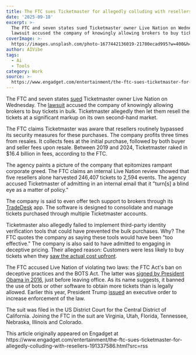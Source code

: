 ```yaml
---
title: The FTC sues Ticketmaster for allegedly colluding with resellers
date: '2025-09-18'
excerpt: >-
  The FTC and seven states sued Ticketmaster owner Live Nation on Wednesday. The
  lawsuit accused the company of knowingly allowing brokers to buy ticket...
coverImage: >-
  https://images.unsplash.com/photo-1677442136019-21780ecad995?w=400&h=200&fit=crop&auto=format
author: AIVibe
tags:
  - Ai
  - Tools
category: Work
source: >-
  https://www.engadget.com/entertainment/the-ftc-sues-ticketmaster-for-allegedly-colluding-with-resellers-191337586.html?src=rss
---
```

<p>The FTC and seven states <a data-i13n="elm:context_link;elmt:doNotAffiliate;cpos:1;pos:1" class="no-affiliate-link" href="https://www.ftc.gov/news-events/news/press-releases/2025/09/ftc-sues-live-nation-ticketmaster-engaging-illegal-ticket-resale-tactics-deceiving-artists-consumers">sued</a> Ticketmaster owner Live Nation on Wednesday. The <a data-i13n="elm:context_link;elmt:doNotAffiliate;cpos:2;pos:1" class="no-affiliate-link" href="https://www.ftc.gov/system/files/ftc_gov/pdf/FTCvLiveNation-Ticketmaster-Complaint-filed.pdf">lawsuit</a> accused the company of knowingly allowing brokers to buy tickets in bulk. Ticketmaster allegedly then let them resell the tickets at a significant markup on its own second-hand market.</p>
<p>The FTC claims Ticketmaster was aware that resellers routinely bypassed its security measures for these purchases. The company profits three times from resales. It collects fees at the initial purchase, followed by both buyer and seller fees upon resale. Between 2019 and 2024, Ticketmaster raked in $16.4 billion in fees, according to the FTC.</p>
<span id="end-legacy-contents"></span><p>The agency paints a picture of the company that epitomizes rampant corporate greed. The FTC claims an internal Live Nation review showed that five resellers alone harvested 246,407 tickets to 2,594 events. The agency accused Ticketmaster of admitting in an internal email that it &quot;turn[s] a blind eye as a matter of policy.&quot;</p>
<p>The company is said to even offer tech support to brokers through its <a data-i13n="elm:context_link;elmt:doNotAffiliate;cpos:3;pos:1" class="no-affiliate-link" href="https://apps.apple.com/us/app/tradedesk-by-ticketmaster/id1231514736">TradeDesk</a> app. The software is designed to consolidate and manage tickets purchased through multiple Ticketmaster accounts.</p>
<p>Ticketmaster also allegedly failed to implement third-party identity verification tools that could have prevented the bulk purchases. Why? The FTC quotes the company as saying these tools would have been &quot;too effective.&quot; The company is also said to have admitted to engaging in deceptive pricing. Their alleged reason: Customers were less likely to buy tickets when they <a data-i13n="cpos:4;pos:1" href="https://www.engadget.com/entertainment/ticketmaster-proudly-announces-it-will-follow-the-law-and-show-prices-up-front-194624489.html">saw the actual cost upfront</a>.</p>
<p>The FTC accused Live Nation of violating two laws: the FTC Act&#39;s ban on deceptive practices and the BOTS Act. The latter was <a data-i13n="cpos:5;pos:1" href="https://www.engadget.com/2016-12-15-president-obama-signs-ticket-bot-bill-into-law.html">signed by President Obama in 2016</a>, just before leaving office. As its name suggests, it banned the use of bots or other software to obtain more tickets than is legally allowed. Earlier this year, President Trump <a data-i13n="cpos:6;pos:1" href="https://www.whitehouse.gov/presidential-actions/2025/03/combating-unfair-practices-in-the-live-entertainment-market/">issued</a> an executive order to increase enforcement of the law.</p>
<p>The suit was filed in the US District Court for the Central District of California. Joining the FTC in the suit are Virginia, Utah, Florida, Tennessee, Nebraska, Illinois and Colorado.</p>This article originally appeared on Engadget at https://www.engadget.com/entertainment/the-ftc-sues-ticketmaster-for-allegedly-colluding-with-resellers-191337586.html?src=rss
